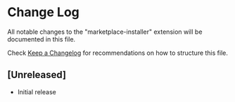 # Change Log

All notable changes to the "marketplace-installer" extension will be documented in this file.

Check [Keep a Changelog](http://keepachangelog.com/) for recommendations on how to structure this file.

## [Unreleased]

- Initial release